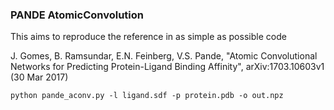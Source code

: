 ### PANDE AtomicConvolution

This aims to reproduce the reference in as simple as possible code

J. Gomes, B. Ramsundar, E.N. Feinberg, V.S. Pande, "Atomic Convolutional Networks for Predicting Protein-Ligand Binding Affinity",
arXiv:1703.10603v1 (30 Mar 2017)

```
python pande_aconv.py -l ligand.sdf -p protein.pdb -o out.npz
```
